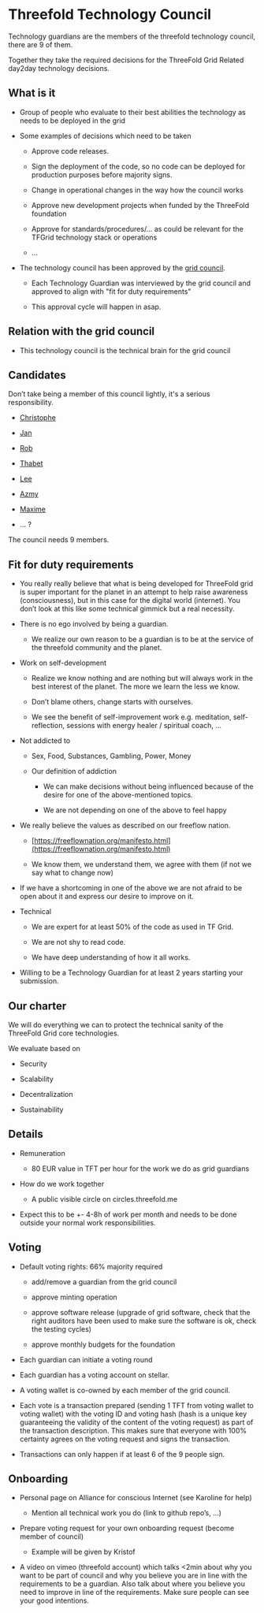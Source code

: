 # Threefold Technology Council

Technology guardians are the members of the threefold technology council, there are 9 of them.

Together they take the required decisions for the ThreeFold Grid Related day2day technology decisions.

## What is it

* Group of people who evaluate to their best abilities the technology as needs to be deployed in the grid

* Some examples of decisions which need to be taken

    * Approve code releases.

    * Sign the deployment of the code, so no code can be deployed for production purposes before majority signs.

    * Change in operational changes in the way how the council works

    * Approve new development projects when funded by the ThreeFold foundation

    * Approve for standards/procedures/… as could be relevant for the TFGrid technology stack or operations

    * ...

* The technology council has been approved by the [grid council](https://docs.google.com/document/d/14wRroPcgRBFhmwP_93CMJUK0dYv2UqEOHpZKjeqYeDE/edit#).

    * Each Technology Guardian was interviewed by the grid council and approved to align with 
"fit for duty requirements"

    * This approval cycle will happen in asap.

## Relation with the grid council

* This technology council is the technical brain for the grid council

## Candidates 

Don’t take being a member of this council lightly, it's a serious responsibility.

* [Christophe](christophe_dcmp.md)

* [Jan](jan_de_landtsheer.md)

* [Rob](rob_van_mieghem.md)

* [Thabet](ahmed_thabet.md)

* [Lee](lee_smet.md)

* [Azmy](muhammed_azmy.md)

* [Maxime](maxime_daniel.md)

* … ?

The council needs 9 members.

## Fit for duty requirements

* You really really believe that what is being developed for ThreeFold grid is super important for the planet in an attempt to help raise awareness (consciousness), but in this case for the digital world (internet). You don’t look at this like some technical gimmick but a real necessity.

* There is no ego involved by being a guardian.

    * We realize our own reason to be a guardian is to be at the service of the threefold community and the planet.

* Work on self-development

    * Realize we know nothing and are nothing but will always work in the best interest of the planet. The more we learn the less we know. 

    * Don’t blame others, change starts with ourselves.

    * We see the benefit of self-improvement work e.g. meditation, self-reflection, sessions with energy healer / spiritual coach, …

* Not addicted to 

    * Sex, Food, Substances, Gambling, Power, Money

    * Our definition of addiction

        * We can make decisions without being influenced because of the desire for one of the above-mentioned topics.

        * We are not depending on one of the above to feel happy

* We really believe the values as described on our freeflow nation.

    * [https://freeflownation.org/manifesto.html](https://freeflownation.org/manifesto.html)

    * We know them, we understand them, we agree with them 
(if not we say what to change now)

* If we have a shortcoming in one of the above we are not afraid to be open about it and express our desire to improve on it.

* Technical

    * We are expert for at least 50% of the code as used in TF Grid.

    * We are not shy to read code.

    * We have deep understanding of how it all works.

* Willing to be a Technology Guardian for at least 2 years starting your submission.

## Our charter

We will do everything we can to protect the technical sanity of the ThreeFold Grid core technologies.

We evaluate based on

* Security

* Scalability

* Decentralization

* Sustainability

## Details

* Remuneration

    * 80 EUR value in TFT per hour for the work we do as grid guardians

* How do we work together

    * A public visible circle on circles.threefold.me

* Expect this to be +- 4-8h of work per month and needs to be done outside your normal work responsibilities.

## Voting

* Default voting rights: 66% majority required

    * add/remove a guardian from the grid council

    * approve minting operation

    * approve software release (upgrade of grid software, check that the right auditors have been used to make sure the software is ok, check the testing cycles)

    * approve monthly budgets for the foundation

* Each guardian can initiate a voting round

* Each guardian has a voting account on stellar.

* A voting wallet is co-owned by each member of the grid council.

* Each vote is a transaction prepared (sending 1 TFT from voting wallet to voting wallet) with the voting ID and voting hash (hash is a unique key guaranteeing the validity of the content of the voting request) as part of the transaction description. This makes sure that everyone with 100% certainty agrees on the voting request and signs the transaction.

* Transactions can only happen if at least 6 of the 9 people sign.

## Onboarding

* Personal page on Alliance for conscious Internet (see Karoline for help)

    * Mention all technical work you do (link to github repo’s, …)

* Prepare voting request for your own onboarding request (become member of council)

    * Example will be given by Kristof

* A video on vimeo (threefold account) which talks <2min about why you want to be part of council and why you believe you are in line with the requirements to be a guardian. Also talk about where you believe you need to improve in line of the requirements. Make sure people can see your good intentions.

